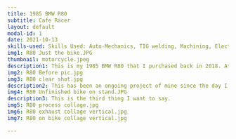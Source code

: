 ```yaml
---
title: 1985 BMW R80
subtitle: Cafe Racer
layout: default
modal-id: 1
date: 2021-10-13
skills-used: Skills Used: Auto-Mechanics, TIG welding, Machining, Electrical Wiring, Design
img1: R80 Just the bike.JPG
thumbnail: motorcycle.jpeg
description1: This is my 1985 BMW R80 that I purchased back in 2018. At the time, I knew nothing about mechanics, cars, motorcycles ect. It was my senior year in college and I was in an internal combustions engines class. As a group project for the class, a friend and I rebuilt the top end of his dirtbike engine with some upgrades. This was my first glimpse into motorcycles and engines. After I graduated, I decided that I wanted a bike of my own to tinker with and ride. I was drawn to the cafe racer style that I had seen on the internet but as I looked into this further, I learned that the mantra of this genre of motorcycles is "built not bought". In other words, if I wanted one of these, I would have to build it myself. Cafe racer is a term that has grown to capture many variations of custom motorcycles. To me, the essence of it is to take an old, cheap, "donor" bike and give it a new lease on life. Make it faster. Make it lighter. Make it more reliable. Make it look good. 
img2: R80 Before pic.jpg
img3: R80 clear shot.jpg
description2: This has been an ongoing project of mine since the day I bought it and I have done more to it than I can remember. Some of the notable changes made are as follows.Front suspension and brake upgrades from a modern sport bike.Rebuilt and refurbished engine. Everything checked to be within spec. Replaced all seals, and bearings, worn components.New body work to reduce weight and achieve the cafe racer look.Modernized electronics with LED lighting, Li-ion battery, solid-state relay, digital speedo, etc.Custom stainless steel exhaust designed and fabricated to reduce weight and achieve cafe racer look.Custom fabricated components through out. Foot pegs, brackets, license plate mount, seat pan, etc.
img4: R80 Unfinished bike on stand.JPG
description3: This is the third thing I want to say.
img5: R80 process collage.jpg
img6: R80 exhaust collage vertical.jpg
img7: R80 on bike collage vertical.jpg

---
```


